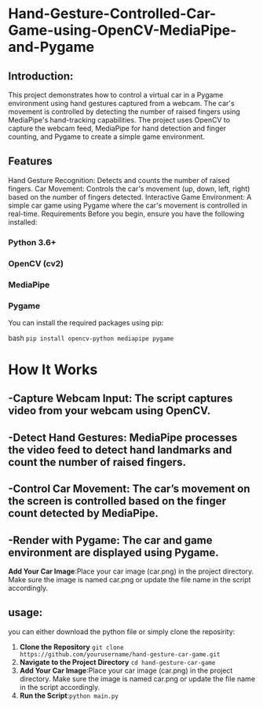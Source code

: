 # Hand-Gesture-Controlled-Car-Game-using-OpenCV-MediaPipe-and-Pygame
## Introduction:
This project demonstrates how to control a virtual car in a Pygame environment using hand gestures captured from a webcam. The car's movement is controlled by detecting the number of raised fingers using MediaPipe's hand-tracking capabilities. The project uses OpenCV to capture the webcam feed, MediaPipe for hand detection and finger counting, and Pygame to create a simple game environment.

## Features
Hand Gesture Recognition: Detects and counts the number of raised fingers.
Car Movement: Controls the car's movement (up, down, left, right) based on the number of fingers detected.
Interactive Game Environment: A simple car game using Pygame where the car's movement is controlled in real-time.
Requirements
Before you begin, ensure you have the following installed:

### Python 3.6+  
### OpenCV (cv2)  
### MediaPipe  
### Pygame  



You can install the required packages using pip:

bash
`````pip install opencv-python mediapipe pygame`````


# How It Works
##  -Capture Webcam Input: The script captures video from your webcam using OpenCV.
##  -Detect Hand Gestures: MediaPipe processes the video feed to detect hand landmarks and count the number of raised fingers.
##  -Control Car Movement: The car’s movement on the screen is controlled based on the finger count detected by MediaPipe.
##  -Render with Pygame: The car and game environment are displayed using Pygame.
**Add Your Car Image**:Place your car image (car.png) in the project directory. Make sure the image is named car.png or update the file name in the script accordingly.

## usage:
 you can either download the python file or simply clone the reposirity:
1. **Clone the Repository** ```git clone https://github.com/yourusername/hand-gesture-car-game.git```
2. **Navigate to the Project Directory** ```cd hand-gesture-car-game```
3. **Add Your Car Image**:Place your car image (car.png) in the project directory. Make sure the image is named car.png or update the file name in the script accordingly.
4. **Run the Script**:```python main.py```


